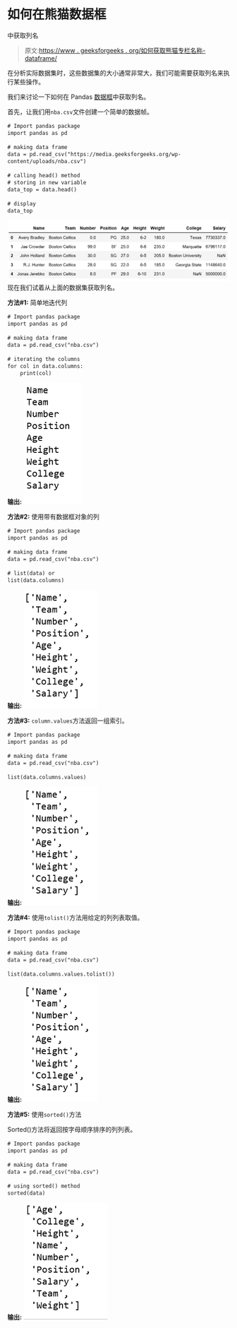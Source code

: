 # 如何在熊猫数据框

中获取列名

> 原文:[https://www . geeksforgeeks . org/如何获取熊猫专栏名称-dataframe/](https://www.geeksforgeeks.org/how-to-get-column-names-in-pandas-dataframe/)

在分析实际数据集时，这些数据集的大小通常非常大，我们可能需要获取列名来执行某些操作。

我们来讨论一下如何在 Pandas [数据框](https://www.geeksforgeeks.org/python-pandas-dataframe/)中获取列名。

首先，让我们用`nba.csv`文件创建一个简单的数据帧。

```
# Import pandas package 
import pandas as pd 

# making data frame 
data = pd.read_csv("https://media.geeksforgeeks.org/wp-content/uploads/nba.csv") 

# calling head() method  
# storing in new variable 
data_top = data.head() 

# display 
data_top 
```

![](img/c6e37712826cf91048ace6ca0dce514e.png)
现在我们试着从上面的数据集获取列名。

**方法#1:** 简单地迭代列

```
# Import pandas package 
import pandas as pd 

# making data frame 
data = pd.read_csv("nba.csv") 

# iterating the columns
for col in data.columns:
    print(col)
```

**输出:**
![](img/738962a8bba47a090e0a06bbffda8e3a.png)

**方法#2:** 使用带有数据框对象的列

```
# Import pandas package 
import pandas as pd 

# making data frame 
data = pd.read_csv("nba.csv") 

# list(data) or
list(data.columns)
```

**输出:**
![](img/33980202a0634a5cfb29c3b9db880f7f.png)

**方法#3:** `column.values`方法返回一组索引。

```
# Import pandas package 
import pandas as pd 

# making data frame 
data = pd.read_csv("nba.csv") 

list(data.columns.values)
```

**输出:**
![](img/33980202a0634a5cfb29c3b9db880f7f.png)

**方法#4:** 使用`tolist()`方法用给定的列列表取值。

```
# Import pandas package 
import pandas as pd 

# making data frame 
data = pd.read_csv("nba.csv") 

list(data.columns.values.tolist())
```

**输出:**
![](img/33980202a0634a5cfb29c3b9db880f7f.png)

**方法#5:** 使用`sorted()`方法

Sorted()方法将返回按字母顺序排序的列列表。

```
# Import pandas package 
import pandas as pd 

# making data frame 
data = pd.read_csv("nba.csv") 

# using sorted() method
sorted(data)
```

**输出:**
![](img/f04f408affceb45702bf20786d2a8e48.png)